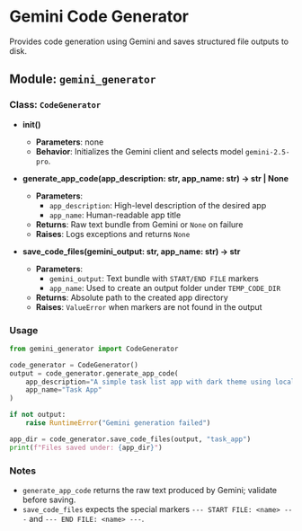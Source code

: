 # Gemini Code Generator

Provides code generation using Gemini and saves structured file outputs to disk.

## Module: `gemini_generator`

### Class: `CodeGenerator`

- **__init__()**
  - **Parameters**: none
  - **Behavior**: Initializes the Gemini client and selects model `gemini-2.5-pro`.

- **generate_app_code(app_description: str, app_name: str) -> str | None**
  - **Parameters**:
    - `app_description`: High-level description of the desired app
    - `app_name`: Human-readable app title
  - **Returns**: Raw text bundle from Gemini or `None` on failure
  - **Raises**: Logs exceptions and returns `None`

- **save_code_files(gemini_output: str, app_name: str) -> str**
  - **Parameters**:
    - `gemini_output`: Text bundle with `START/END FILE` markers
    - `app_name`: Used to create an output folder under `TEMP_CODE_DIR`
  - **Returns**: Absolute path to the created app directory
  - **Raises**: `ValueError` when markers are not found in the output

### Usage

```python
from gemini_generator import CodeGenerator

code_generator = CodeGenerator()
output = code_generator.generate_app_code(
    app_description="A simple task list app with dark theme using localStorage.",
    app_name="Task App"
)

if not output:
    raise RuntimeError("Gemini generation failed")

app_dir = code_generator.save_code_files(output, "task_app")
print(f"Files saved under: {app_dir}")
```

### Notes
- `generate_app_code` returns the raw text produced by Gemini; validate before saving.
- `save_code_files` expects the special markers `--- START FILE: <name> ---` and `--- END FILE: <name> ---`.
